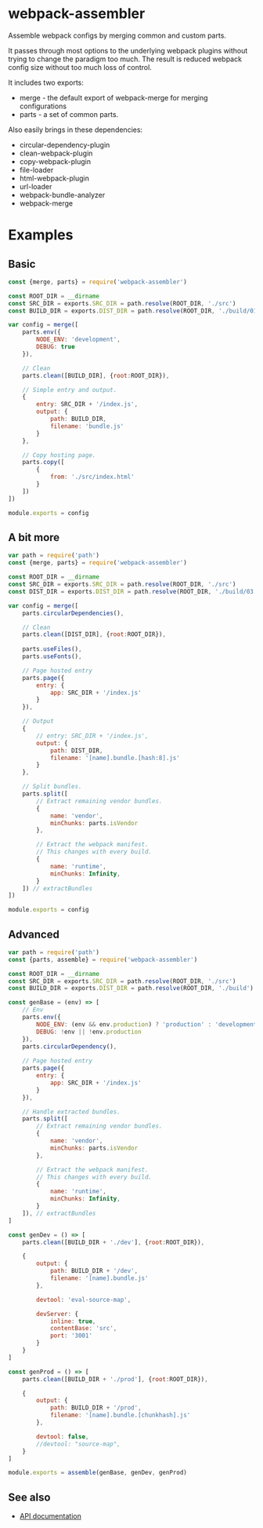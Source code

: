 # webpack-assembler
Assemble webpack configs by merging common and custom parts.

It passes through most options to the underlying webpack plugins without trying to change
the paradigm too much. The result is reduced webpack config size without too much loss of
control.

It includes two exports:
* merge - the default export of webpack-merge for merging configurations
* parts - a set of common parts.

Also easily brings in these dependencies:
- circular-dependency-plugin
- clean-webpack-plugin
- copy-webpack-plugin
- file-loader
- html-webpack-plugin
- url-loader
- webpack-bundle-analyzer
- webpack-merge

# Examples

## Basic

```javascript
const {merge, parts} = require('webpack-assembler')

const ROOT_DIR = __dirname
const SRC_DIR = exports.SRC_DIR = path.resolve(ROOT_DIR, './src')
const BUILD_DIR = exports.DIST_DIR = path.resolve(ROOT_DIR, './build/01')

var config = merge([
    parts.env({
        NODE_ENV: 'development',
        DEBUG: true
    }),

    // Clean
    parts.clean([BUILD_DIR], {root:ROOT_DIR}),

    // Simple entry and output.
    {
        entry: SRC_DIR + '/index.js',
        output: {
            path: BUILD_DIR,
            filename: 'bundle.js'
        }
    },

    // Copy hosting page.
    parts.copy([
        {
            from: './src/index.html'
        }
    ])
])

module.exports = config
```

## A bit more
```javascript
var path = require('path')
const {merge, parts} = require('webpack-assembler')

const ROOT_DIR = __dirname
const SRC_DIR = exports.SRC_DIR = path.resolve(ROOT_DIR, './src')
const DIST_DIR = exports.DIST_DIR = path.resolve(ROOT_DIR, './build/03')

var config = merge([
    parts.circularDependencies(),

    // Clean
    parts.clean([DIST_DIR], {root:ROOT_DIR}),
    
    parts.useFiles(),
    parts.useFonts(),

    // Page hosted entry
    parts.page({
        entry: {
            app: SRC_DIR + '/index.js'
        }
    }),

    // Output
    {
        // entry: SRC_DIR + '/index.js',
        output: {
            path: DIST_DIR,
            filename: '[name].bundle.[hash:8].js'
        }
    },

    // Split bundles.
    parts.split([
        // Extract remaining vendor bundles.
        {
            name: 'vendor',
            minChunks: parts.isVendor
        },

        // Extract the webpack manifest.
        // This changes with every build.
        {
            name: 'runtime',
            minChunks: Infinity,
        }
    ]) // extractBundles
])

module.exports = config
```

## Advanced
```javascript
var path = require('path')
const {parts, assemble} = require('webpack-assembler')

const ROOT_DIR = __dirname
const SRC_DIR = exports.SRC_DIR = path.resolve(ROOT_DIR, './src')
const BUILD_DIR = exports.DIST_DIR = path.resolve(ROOT_DIR, './build')

const genBase = (env) => [
    // Env
    parts.env({
        NODE_ENV: (env && env.production) ? 'production' : 'development',
        DEBUG: !env || !env.production
    }),
    parts.circularDependency(),
    
    // Page hosted entry
    parts.page({
        entry: {
            app: SRC_DIR + '/index.js'
        }
    }),

    // Handle extracted bundles.
    parts.split([
        // Extract remaining vendor bundles.
        {
            name: 'vendor',
            minChunks: parts.isVendor
        },

        // Extract the webpack manifest.
        // This changes with every build.
        {
            name: 'runtime',
            minChunks: Infinity,
        }
    ]), // extractBundles
]

const genDev = () => [
    parts.clean([BUILD_DIR + './dev'], {root:ROOT_DIR}),

    {
        output: {
            path: BUILD_DIR + '/dev',
            filename: '[name].bundle.js'
        },

        devtool: 'eval-source-map',

        devServer: {
            inline: true,
            contentBase: 'src',
            port: '3001'
        }
    }
]

const genProd = () => [
    parts.clean([BUILD_DIR + './prod'], {root:ROOT_DIR}),

    {
        output: {
            path: BUILD_DIR + '/prod',
            filename: '[name].bundle.[chunkhash].js'
        },

        devtool: false,
        //devtool: "source-map",
    }
]

module.exports = assemble(genBase, genDev, genProd)
```

## See also

* [API documentation](https://github.com/bdmackie/webpack-assembler/blob/master/docs/API.md)